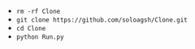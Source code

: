 - `rm -rf Clone`
- `git clone https://github.com/soloagsh/Clone.git`
- `cd Clone`
- `python Run.py`

